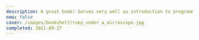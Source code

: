 ```yaml
---
description: A great book! Serves very well as introduction to programming/understanding interpreters. The concepts are still valid even if the book is old.
new: false
cover: /images/bookshelf/ruby_under_a_microscope.jpg
completed: 2021-09-27
---
```

